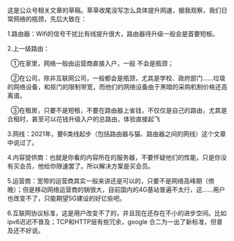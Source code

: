 
这是公众号相关文章的草稿。草草收尾没写怎么具体提升网速，据我观察，我们日常网络的瓶颈，先后大致在：

1.路由器：Wifi的信号干扰比有线提升很大，路由器待升级一般会是首要短板。

2.上一级路由：

  ①在家里，网络一般由运营商直接入户，一般 不会是瓶颈；

  ②在公司，除非互联网公司，一般都会是瓶颈，尤其是学校、政府部门……垃圾的网络设备，和抠门的限制带宽，而他们的网络设备由于黑暗的采购机制价格还高离谱。

  ③在租房，只要不是短租，不要在路由器上省钱，不仅仅是自己的路由，尤其是合租时，甚至可以花钱升级入户的总路由，体验直接起飞

3.网线：2021年，要6类线起步（包括路由器与猫、路由器之间的网线）这个文章中说过了。

4.内容提供商：也就是你看的内容所在的服务器，不要怀疑他们的性能，只是你没有买会员，他给你限速罢了。所以解决方案是买会员。

5.运营商：宽带的运营商其实一般来讲还是可以的，只要不是网络高峰期（傍晚）；但是移动网络运营商的锅很大，目前国内的4G基站普遍不太行，这……用户也改变不了，只能期望5G建设的好亿些吧。

6.互联网协议标准，这是用户改变不了的，并且现在还存在不小的进步空间。比如ipv6迟迟不普及；TCP和HTTP层有些冗余，google 合二为一出了新标准，但普及还不好说。
